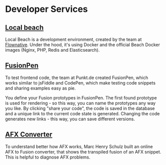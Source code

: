 # Developer Services

## [Local beach](https://www.flownative.com/en/products/localbeach.html)
Local Beach is a development environment, created by the team at [Flownative](https://www.flownative.com/de/produkte/localbeach.html). Under the hood, it's using Docker and the official Beach Docker images (Nginx, PHP, Redis and Elasticsearch).

## [FusionPen](https://fusionpen.punkt.de/)
To test frontend code, the team at Punkt.de created FusionPen, which works similar to jsFiddle and CodePen, which make testing code snippets and sharing examples easy as pie.

You define your Fusion prototypes in FusionPen. The first found prototype is used for rendering - so this way, you can name the prototypes any way you like.
By clicking "share your code", the code is saved in the database and a unique link to the current code state is generated. Changing the code generates new links - this way, you can save different versions.

## [AFX Converter](https://afx-converter.marchenry.de/)
To understand better how AFX works, Marc Henry Schulz built an online AFX to Fusion converter,
that shows the transpiled fusion of an AFX snippet. This is helpful to diagnose AFX problems.
